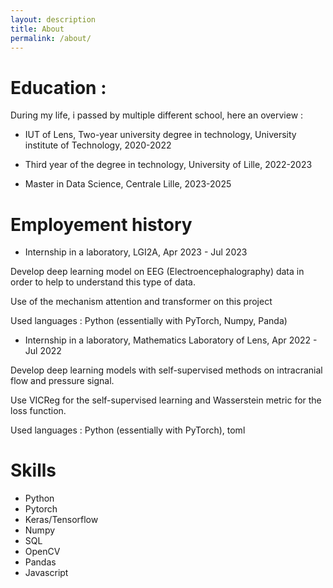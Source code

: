 ```yaml
---
layout: description
title: About
permalink: /about/
---
```


# Education :

During my life, i passed by multiple different school, here an overview :

* IUT of Lens, Two-year university degree in technology, University institute of Technology, 2020-2022

* Third year of the degree in technology, University of Lille, 2022-2023

* Master in Data Science, Centrale Lille, 2023-2025

# Employement history 

* Internship in a laboratory, LGI2A, Apr 2023 - Jul 2023

Develop deep learning model on EEG (Electroencephalography) data in order to help to understand this type of data.

Use of the mechanism attention and transformer on this project

Used languages : Python (essentially with PyTorch, Numpy, Panda) 


* Internship in a laboratory, Mathematics Laboratory of Lens, Apr 2022 - Jul 2022

Develop deep learning models with self-supervised methods on intracranial flow and pressure signal. 

Use VICReg for the self-supervised learning and Wasserstein metric for the loss function.

Used languages : Python (essentially with PyTorch), toml

# Skills 

* Python
* Pytorch
* Keras/Tensorflow
* Numpy
* SQL
* OpenCV
* Pandas
* Javascript